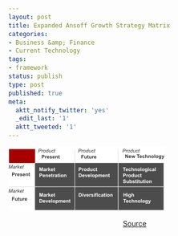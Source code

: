 ```yaml
---
layout: post
title: Expanded Ansoff Growth Strategy Matrix
categories:
- Business &amp; Finance
- Current Technology
tags:
- framework
status: publish
type: post
published: true
meta:
  aktt_notify_twitter: 'yes'
  _edit_last: '1'
  aktt_tweeted: '1'
---
```

<img class="aligncenter size-full wp-image-2027" title="ansoffs_growth_expanded" src="/img/ansoffs_growth_expanded.png" alt="" width="311" height="128" />
<p style="text-align: center;"><a class="vt-p" href="http://www.zanthus.com/databank/strategy/images/ansoffs_growth_expanded.png">Source</a></p>
